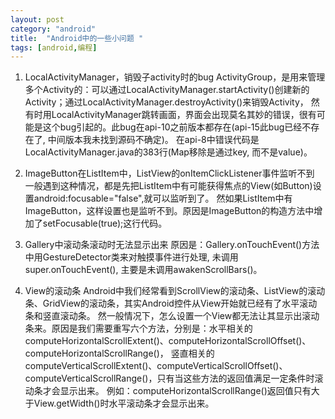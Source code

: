 ```yaml
---
layout: post
category: "android"
title:  "Android中的一些小问题 "
tags: [android,编程]
---
```


1. LocalActivityManager，销毁子activity时的bug
    ActivityGroup，是用来管理多个Activity的：可以通过LocalActivityManager.startActivity()创建新的Activity；通过LocalActivityManager.destroyActivity()来销毁Activity， 然有时用LocalActivityManager跳转画面，界面会出现莫名其妙的错误，很有可能是这个bug引起的。此bug在api-10之前版本都存在(api-15此bug已经不存在了, 中间版本我未找到源码不确定)。
 在api-8中错误代码是LocalActivityManager.java的383行(Map移除是通过key, 而不是value)。

1. ImageButton在ListItem中，ListView的onItemClickListener事件监听不到
    一般遇到这种情况，都是先把ListItem中有可能获得焦点的View(如Button)设置android:focusable="false",就可以监听到了。
 然如果ListItem中有ImageButton，这样设置也是监听不到。原因是ImageButton的构造方法中增加了setFocusable(true);这行代码。
 
1. Gallery中滚动条滚动时无法显示出来
    原因是：Gallery.onTouchEvent()方法中用GestureDetector类来对触摸事件进行处理, 未调用super.onTouchEvent(), 主要是未调用awakenScrollBars()。

1. View的滚动条
    Android中我们经常看到ScrollView的滚动条、ListView的滚动条、GridView的滚动条，其实Android控件从View开始就已经有了水平滚动条和竖直滚动条。 然一般情况下，怎么设置一个View都无法让其显示出滚动条来。原因是我们需要重写六个方法，分别是：水平相关的
 computeHorizontalScrollExtent()、computeHorizontalScrollOffset()、computeHorizontalScrollRange()，
 竖直相关的computeVerticalScrollExtent()、computeVerticalScrollOffset()、computeVerticalScrollRange()，只有当这些方法的返回值满足一定条件时滚动条才会显示出来。
    例如：computeHorizontalScrollRange()返回值只有大于View.getWidth()时水平滚动条才会显示出来。
